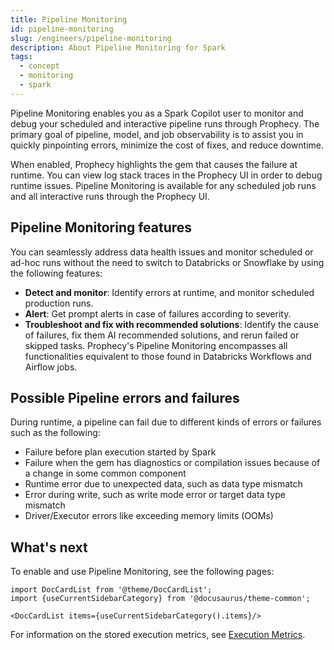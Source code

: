 ```yaml
---
title: Pipeline Monitoring
id: pipeline-monitoring
slug: /engineers/pipeline-monitoring
description: About Pipeline Monitoring for Spark
tags:
  - concept
  - monitoring
  - spark
---
```


Pipeline Monitoring enables you as a Spark Copilot user to monitor and debug your scheduled and interactive pipeline runs through Prophecy. The primary goal of pipeline, model, and job observability is to assist you in quickly pinpointing errors, minimize the cost of fixes, and reduce downtime.

When enabled, Prophecy highlights the gem that causes the failure at runtime. You can view log stack traces in the Prophecy UI in order to debug runtime issues. Pipeline Monitoring is available for any scheduled job runs and all interactive runs through the Prophecy UI.

## Pipeline Monitoring features

You can seamlessly address data health issues and monitor scheduled or ad-hoc runs without the need to switch to Databricks or Snowflake by using the following features:

- **Detect and monitor**: Identify errors at runtime, and monitor scheduled production runs.
- **Alert**: Get prompt alerts in case of failures according to severity.
- **Troubleshoot and fix with recommended solutions**: Identify the cause of failures, fix them AI recommended solutions, and rerun failed or skipped tasks. Prophecy's Pipeline Monitoring encompasses all functionalities equivalent to those found in Databricks Workflows and Airflow jobs.

## Possible Pipeline errors and failures

During runtime, a pipeline can fail due to different kinds of errors or failures such as the following:

- Failure before plan execution started by Spark
- Failure when the gem has diagnostics or compilation issues because of a change in some common component
- Runtime error due to unexpected data, such as data type mismatch
- Error during write, such as write mode error or target data type mismatch
- Driver/Executor errors like exceeding memory limits (OOMs)

## What's next

To enable and use Pipeline Monitoring, see the following pages:

```mdx-code-block
import DocCardList from '@theme/DocCardList';
import {useCurrentSidebarCategory} from '@docusaurus/theme-common';

<DocCardList items={useCurrentSidebarCategory().items}/>
```

For information on the stored execution metrics, see [Execution Metrics](/engineers/execution-metrics).
